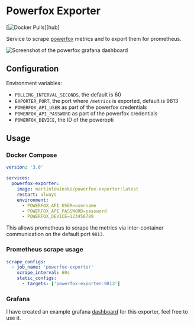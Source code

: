 # Powerfox Exporter

[![Docker Pulls](https://img.shields.io/docker/pulls/martinlowinski/powerfox-exporter.svg?maxAge=604800)][hub]

Service to scrape [powerfox](https://www.powerfox.energy/) metrics and to export them for prometheus.

![Screenshot of the powerfox grafana dashboard](https://grafana.com/api/dashboards/20350/images/15493/image)

## Configuration

Environment variables:

- `POLLING_INTERVAL_SECONDS`, the default is 60
- `EXPORTER_PORT`, the port where `/metrics` is exported, default is 9813
- `POWERFOX_API_USER` as part of the powerfox credentials
- `POWERFOX_API_PASSWORD` as part of the powerfox credentials
- `POWERFOX_DEVICE`, the ID of the poweropti

## Usage

### Docker Compose

```yaml
version: '3.8'

services:
  powerfox-exporter:
    image: martinlowinski/powerfox-exporter:latest
    restart: always
    environment:
      - POWERFOX_API_USER=username
      - POWERFOX_API_PASSWORD=password
      - POWERFOX_DEVICE=123456789
```

This allows prometheus to scrape the metrics via inter-container communication on the default port `9813`.

### Prometheus scrape usage

```yaml
scrape_configs:
  - job_name: 'powerfox-exporter'
    scrape_interval: 60s
    static_configs:
      - targets: ['powerfox-exporter:9813']
```

### Grafana

I have created an example grafana [dashboard](https://grafana.com/grafana/dashboards/20350-powerfox/) for this exporter, feel free to use it.
